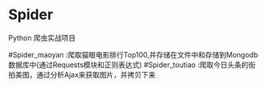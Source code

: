 # Spider
Python 爬虫实战项目


#Spider_maoyan :爬取猫眼电影排行Top100,并存储在文件中和存储到Mongodb数据库中(通过Requests模块和正则表达式)
#Spider_toutiao :爬取今日头条的街拍美图，通过分析Ajax来获取图片，并拷贝下来
